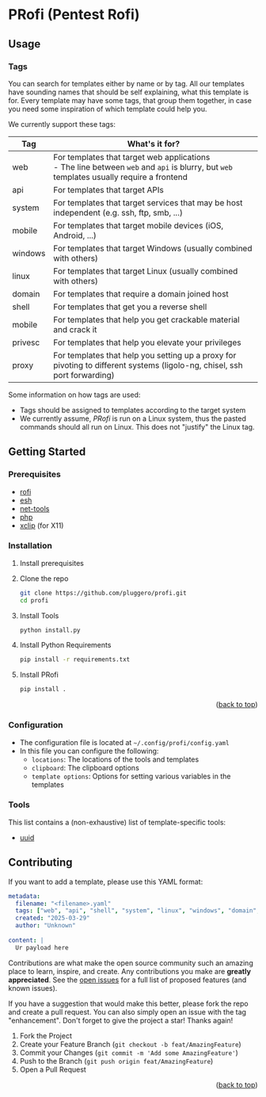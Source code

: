 # PRofi (Pentest Rofi)

<a id="readme-top"></a>

## Usage


### Tags

You can search for templates either by name or by tag.
All our templates have sounding names that should be self explaining, what this template is for.
Every template may have some tags, that group them together, in case you need some inspiration of which template could help you.

We currently support these tags:

|Tag                                    | What's it for?                                                                                                                             |
| -------------------------------------- | ------------------------------------------------------------------------------------------------------------------------------------------ |
| <span color='cyan'>web</span>          | For templates that target web applications<br>- The line between `web` and `api` is blurry, but `web` templates usually require a frontend |
| <span color='teal'>api</span>          | For templates that target APIs                                                                                                             |
| <span color='orange'>system</span>     | For templates that target services that may be host independent (e.g. ssh, ftp, smb, ...)                                                  |
| <span color='green'>mobile</span>      | For templates that target mobile devices (iOS, Android, ...)                                                                               |
| <span color='lightblue'>windows</span> | For templates that target Windows (usually combined with others)                                                                           |
| <span color='yellow'>linux</span>      | For templates that target Linux (usually combined with others)                                                                             |
| <span color='blue'>domain</span>       | For templates that require a domain joined host                                                                                            |
| <span color='red'>shell</span>         | For templates that get you a reverse shell                                                                                                 |
| <span color='green'>mobile</span>      | For templates that help you get crackable material and crack it                                                                            |
| <span color='pink'>privesc</span>      | For templates that help you elevate your privileges                                                                                        |
| <span color='gray'>proxy</span>        | For templates that help you setting up a proxy for pivoting to different systems (ligolo-ng, chisel, ssh port forwarding)                  |


Some information on how tags are used:

- Tags should be assigned to templates according to the target system 
- We currently assume, *PRofi* is run on a Linux system, thus the pasted commands should all run on Linux. This does not "justify" the Linux tag.


## Getting Started

### Prerequisites

- [rofi](https://github.com/davatorium/rofi)
- [esh](https://github.com/jirutka/esh)
- [net-tools](https://github.com/ecki/net-tools)
- [php](https://www.php.net/)
- [xclip](https://github.com/astrand/xclip) (for X11)

### Installation

1. Install prerequisites
2. Clone the repo
   ```sh
   git clone https://github.com/pluggero/profi.git
   cd profi
   ```
3. Install Tools
   ```sh
   python install.py
   ```
4. Install Python Requirements

   ```sh
   pip install -r requirements.txt
   ```

5. Install PRofi
   ```sh
   pip install .
   ```
   <p align="right">(<a href="#readme-top">back to top</a>)</p>

### Configuration

- The configuration file is located at `~/.config/profi/config.yaml`
- In this file you can configure the following:
  - `locations`: The locations of the tools and templates
  - `clipboard`: The clipboard options
  - `template options`: Options for setting various variables in the templates

### Tools

This list contains a (non-exhaustive) list of template-specific tools:

- [uuid](https://pkg.kali.org/pkg/ossp-uuid)

## Contributing

If you want to add a template, please use this YAML format:

```yaml
metadata:
  filename: "<filename>.yaml"
  tags: ["web", "api", "shell", "system", "linux", "windows", "domain", "mobile", "cracking", "privesc", "proxy"]
  created: "2025-03-29"
  author: "Unknown"
  
content: |
  Ur payload here
```

Contributions are what make the open source community such an amazing place to learn, inspire, and create. Any contributions you make are **greatly appreciated**.
See the [open issues](https://github.com/pluggero/profi/issues) for a full list of proposed features (and known issues).

If you have a suggestion that would make this better, please fork the repo and create a pull request. You can also simply open an issue with the tag "enhancement".
Don't forget to give the project a star! Thanks again!

1. Fork the Project
2. Create your Feature Branch (`git checkout -b feat/AmazingFeature`)
3. Commit your Changes (`git commit -m 'Add some AmazingFeature'`)
4. Push to the Branch (`git push origin feat/AmazingFeature`)
5. Open a Pull Request

<p align="right">(<a href="#readme-top">back to top</a>)</p>

